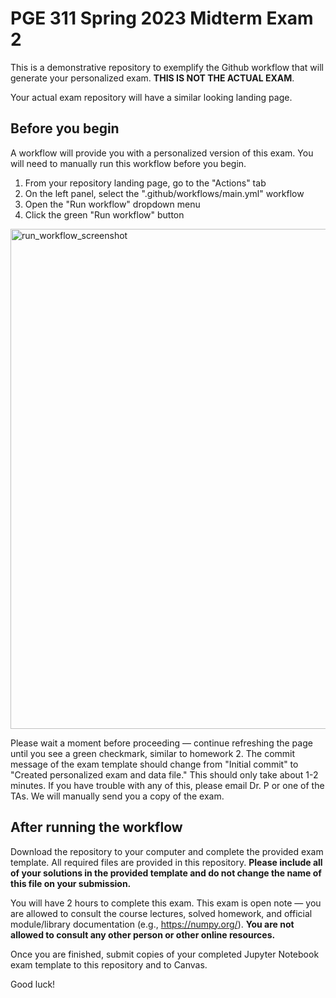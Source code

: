 # PGE 311 Spring 2023 Midterm Exam 2

This is a demonstrative repository to exemplify the Github workflow that will generate your personalized exam. **THIS IS NOT THE ACTUAL EXAM**.

Your actual exam repository will have a similar looking landing page.


## Before you begin
A workflow will provide you with a personalized version of this exam. You will need to manually run this workflow before you begin.

1) From your repository landing page, go to the "Actions" tab
2) On the left panel, select the ".github/workflows/main.yml" workflow
3) Open the "Run workflow" dropdown menu
4) Click the green "Run workflow" button

<img src="https://user-images.githubusercontent.com/89481721/137983829-7e63c48d-d4e6-4964-bd6f-fe02933486cc.png" alt="run_workflow_screenshot"
	title="Run Workflow" width="800" />

Please wait a moment before proceeding — continue refreshing the page until you see a green checkmark, similar to homework 2. The commit message of the exam template should change from "Initial commit" to "Created personalized exam and data file." This should only take about 1-2 minutes. If you have trouble with any of this, please email Dr. P or one of the TAs. We will manually send you a copy of the exam.

## After running the workflow

Download the repository to your computer and complete the provided exam template. All required files are provided in this repository. **Please include all of your solutions in the provided template and do not change the name of this file on your submission.**

You will have 2 hours to complete this exam. This exam is open note — you are allowed to consult the course lectures, solved homework, and official module/library documentation (e.g., https://numpy.org/). **You are not allowed to consult any other person or other online resources.**

Once you are finished, submit copies of your completed Jupyter Notebook exam template to this repository and to Canvas.

Good luck!


